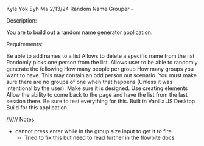 Kyle Yok Eyh Ma 
2/13/24 Random Name Grouper -

Description:

You are to build out a random name generator application.

Requirements:

Be able to add names to a list
Allows to delete a specific name from the list
Randomly picks one person from the list.
Allows user to be able to randomly generate the following
How many people per group
How many groups you want to have.
This may contain an odd person out scenario. You must make sure there are no groups of one when that happens (Unless it was intentional by the user).
Make sure it is designed.
Use creating elements
Allow the ability to come back to the page and have the list from the last session there.
Be sure to test everything for this.
Built in Vanilla JS
Desktop Build for this application.

////// Notes 
+ cannot press enter while in the group size input to get it to fire
    + Tried to fix this but need to read further in the flowbite docs